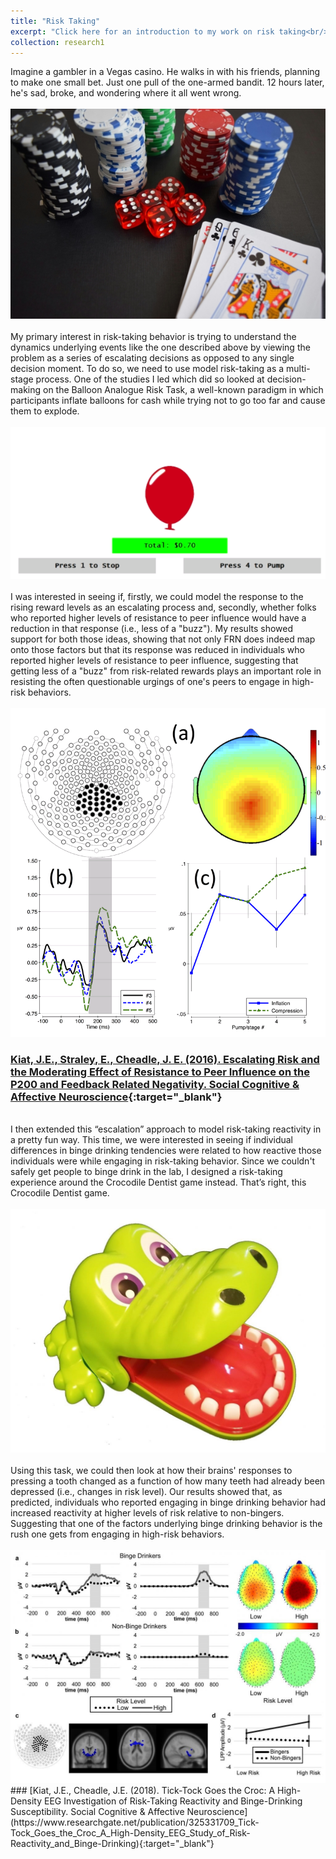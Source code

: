```yaml
---
title: "Risk Taking"
excerpt: "Click here for an introduction to my work on risk taking<br/><br/><img src='/files/risktaking.jpg'>"
collection: research1
---
```

Imagine a gambler in a Vegas casino. He walks in with his friends, planning to make one small bet. Just one pull of the one-armed bandit. 12 hours later, he's sad, broke, and wondering where it all went wrong. 
<br/><br/>
<img src='/files/casino.jpg'>
<br/><br/>
My primary interest in risk-taking behavior is trying to understand the dynamics underlying events like the one described above by viewing the problem as a series of escalating decisions as opposed to any single decision moment. To do so, we need to use model risk-taking as a multi-stage process. One of the studies I led which did so looked at decision-making on the Balloon Analogue Risk Task, a well-known paradigm in which participants inflate balloons for cash while trying not to go too far and cause them to explode.
<br/><br/>
<img src='/files/bart1.png'>
<br/><br/>
I was interested in seeing if, firstly, we could model the response to the rising reward levels as an escalating process and, secondly, whether folks who reported higher levels of resistance to peer influence would have a reduction in that response (i.e., less of a "buzz"). My results showed support for both those ideas, showing that not only FRN does indeed map onto those factors but that its response was  reduced in individuals who reported higher levels of resistance to peer influence, suggesting that getting less of a "buzz" from risk-related rewards plays an important role in resisting the often questionable urgings of one's peers to engage in high-risk behaviors.
<br/><br/>
<img src='/files/bart2.png'>
<br/>
### [Kiat, J.E., Straley, E., Cheadle, J. E. (2016). Escalating Risk and the Moderating Effect of Resistance to Peer Influence on the P200 and Feedback Related Negativity. Social Cognitive & Affective Neuroscience](https://www.researchgate.net/publication/282271381_Escalating_Risk_and_the_Moderating_Effect_of_Resistance_to_Peer_Influence_on_the_P200_and_Feedback_Related_Negativity){:target="_blank"}
<br/>
I then extended this “escalation” approach to model risk-taking reactivity in a pretty fun way. This time, we were interested in seeing if individual differences in binge drinking tendencies were related to how reactive those individuals were while engaging in risk-taking behavior. Since we couldn't safely get people to binge drink in the lab, I designed a risk-taking experience around the Crocodile Dentist game instead. That’s right, this Crocodile Dentist game.
<br/><br/>
<img src='/files/croc1.jpg'>
<br/><br/>
Using this task, we could then look at how their brains' responses to pressing a tooth changed as a function of how many teeth had already been depressed (i.e., changes in risk level). Our results showed that, as predicted, individuals who reported engaging in binge drinking behavior had increased reactivity at higher levels of risk relative to non-bingers. Suggesting that one of the factors underlying binge drinking behavior is the rush one gets from engaging in high-risk behaviors.
<br/><br/>
<img src='/files/croc2.jpg'>
<br/>
### [Kiat, J.E., Cheadle, J.E. (2018). Tick-Tock Goes the Croc: A High-Density EEG Investigation of Risk-Taking Reactivity and Binge-Drinking Susceptibility. Social Cognitive & Affective Neuroscience](https://www.researchgate.net/publication/325331709_Tick-Tock_Goes_the_Croc_A_High-Density_EEG_Study_of_Risk-Reactivity_and_Binge-Drinking){:target="_blank"}
